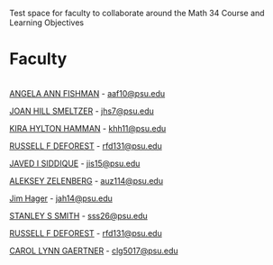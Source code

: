 Test space for faculty to collaborate around the Math 34 Course and Learning Objectives

# Faculty

[  
ANGELA ANN FISHMAN](https://psu.app.box.com/profile/208718893) - [aaf10@psu.edu](mailto:aaf10@psu.edu)

[JOAN HILL SMELTZER](https://psu.app.box.com/profile/223690597) - [jhs7@psu.edu](mailto:jhs7@psu.edu)

[KIRA HYLTON HAMMAN](https://psu.app.box.com/profile/223944193) - [khh11@psu.edu](mailto:khh11@psu.edu)

[RUSSELL F DEFOREST](https://psu.app.box.com/profile/237885229) - [rfd131@psu.edu](mailto:rfd131@psu.edu)

[JAVED I SIDDIQUE](https://psu.app.box.com/profile/238686615) - [jis15@psu.edu](mailto:jis15@psu.edu)

[ALEKSEY ZELENBERG](https://psu.app.box.com/profile/1957079037) - [auz114@psu.edu](mailto:auz114@psu.edu)

[Jim Hager](https://psu.app.box.com/profile/5661738) - [jah14@psu.edu](mailto:jah14@psu.edu)

[STANLEY S SMITH](https://psu.app.box.com/profile/206924742) - [sss26@psu.edu](mailto:sss26@psu.edu)

[RUSSELL F DEFOREST](https://psu.app.box.com/profile/237885229) - [rfd131@psu.edu](mailto:rfd131@psu.edu)

[CAROL LYNN GAERTNER](https://psu.app.box.com/profile/285202006) - [clg5017@psu.edu](mailto:clg5017@psu.edu)

